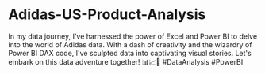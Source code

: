 # Adidas-US-Product-Analysis
In my data journey, I've harnessed the power of Excel and Power BI to delve into the world of Adidas data. With a dash of creativity and the wizardry of Power BI DAX code, I've sculpted data into captivating visual stories. Let's embark on this data adventure together! 📊📈💼 #DataAnalysis #PowerBI
